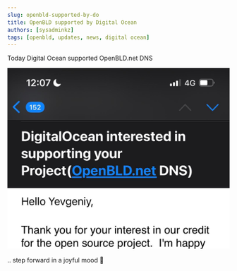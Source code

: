 ```yaml
---
slug: openbld-supported-by-do
title: OpenBLD supported by Digital Ocean
authors: [sysadminkz]
tags: [openbld, updates, news, digital ocean]
---
```


Today Digital Ocean supported OpenBLD.net DNS

![Digital Ocean Support](digital-ocean-support-openbld.jpg)

.. step forward in a joyful mood 🥳
